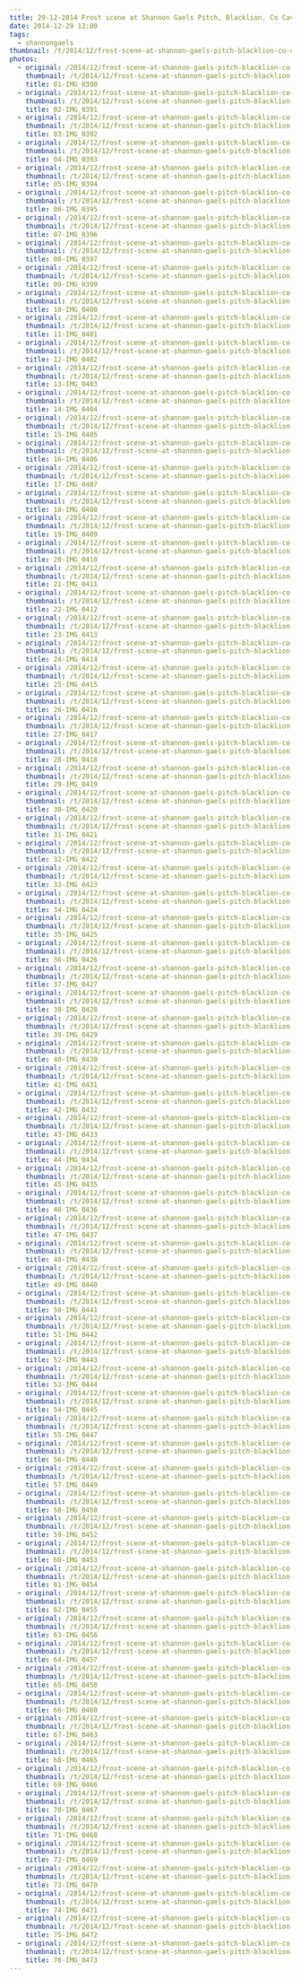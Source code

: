 ```yaml
---
title: 29-12-2014 Frost scene at Shannon Gaels Pitch, Blacklion, Co Cavan.
date: 2014-12-29 12:00
tags:
  - shannongaels
thumbnail: /t/2014/12/frost-scene-at-shannon-gaels-pitch-blacklion-co-cavan/01-img_0390.jpg
photos:
  - original: /2014/12/frost-scene-at-shannon-gaels-pitch-blacklion-co-cavan/01-img_0390.jpg
    thumbnail: /t/2014/12/frost-scene-at-shannon-gaels-pitch-blacklion-co-cavan/01-img_0390.jpg
    title: 01-IMG_0390
  - original: /2014/12/frost-scene-at-shannon-gaels-pitch-blacklion-co-cavan/02-img_0391.jpg
    thumbnail: /t/2014/12/frost-scene-at-shannon-gaels-pitch-blacklion-co-cavan/02-img_0391.jpg
    title: 02-IMG_0391
  - original: /2014/12/frost-scene-at-shannon-gaels-pitch-blacklion-co-cavan/03-img_0392.jpg
    thumbnail: /t/2014/12/frost-scene-at-shannon-gaels-pitch-blacklion-co-cavan/03-img_0392.jpg
    title: 03-IMG_0392
  - original: /2014/12/frost-scene-at-shannon-gaels-pitch-blacklion-co-cavan/04-img_0393.jpg
    thumbnail: /t/2014/12/frost-scene-at-shannon-gaels-pitch-blacklion-co-cavan/04-img_0393.jpg
    title: 04-IMG_0393
  - original: /2014/12/frost-scene-at-shannon-gaels-pitch-blacklion-co-cavan/05-img_0394.jpg
    thumbnail: /t/2014/12/frost-scene-at-shannon-gaels-pitch-blacklion-co-cavan/05-img_0394.jpg
    title: 05-IMG_0394
  - original: /2014/12/frost-scene-at-shannon-gaels-pitch-blacklion-co-cavan/06-img_0395.jpg
    thumbnail: /t/2014/12/frost-scene-at-shannon-gaels-pitch-blacklion-co-cavan/06-img_0395.jpg
    title: 06-IMG_0395
  - original: /2014/12/frost-scene-at-shannon-gaels-pitch-blacklion-co-cavan/07-img_0396.jpg
    thumbnail: /t/2014/12/frost-scene-at-shannon-gaels-pitch-blacklion-co-cavan/07-img_0396.jpg
    title: 07-IMG_0396
  - original: /2014/12/frost-scene-at-shannon-gaels-pitch-blacklion-co-cavan/08-img_0397.jpg
    thumbnail: /t/2014/12/frost-scene-at-shannon-gaels-pitch-blacklion-co-cavan/08-img_0397.jpg
    title: 08-IMG_0397
  - original: /2014/12/frost-scene-at-shannon-gaels-pitch-blacklion-co-cavan/09-img_0399.jpg
    thumbnail: /t/2014/12/frost-scene-at-shannon-gaels-pitch-blacklion-co-cavan/09-img_0399.jpg
    title: 09-IMG_0399
  - original: /2014/12/frost-scene-at-shannon-gaels-pitch-blacklion-co-cavan/10-img_0400.jpg
    thumbnail: /t/2014/12/frost-scene-at-shannon-gaels-pitch-blacklion-co-cavan/10-img_0400.jpg
    title: 10-IMG_0400
  - original: /2014/12/frost-scene-at-shannon-gaels-pitch-blacklion-co-cavan/11-img_0401.jpg
    thumbnail: /t/2014/12/frost-scene-at-shannon-gaels-pitch-blacklion-co-cavan/11-img_0401.jpg
    title: 11-IMG_0401
  - original: /2014/12/frost-scene-at-shannon-gaels-pitch-blacklion-co-cavan/12-img_0402.jpg
    thumbnail: /t/2014/12/frost-scene-at-shannon-gaels-pitch-blacklion-co-cavan/12-img_0402.jpg
    title: 12-IMG_0402
  - original: /2014/12/frost-scene-at-shannon-gaels-pitch-blacklion-co-cavan/13-img_0403.jpg
    thumbnail: /t/2014/12/frost-scene-at-shannon-gaels-pitch-blacklion-co-cavan/13-img_0403.jpg
    title: 13-IMG_0403
  - original: /2014/12/frost-scene-at-shannon-gaels-pitch-blacklion-co-cavan/14-img_0404.jpg
    thumbnail: /t/2014/12/frost-scene-at-shannon-gaels-pitch-blacklion-co-cavan/14-img_0404.jpg
    title: 14-IMG_0404
  - original: /2014/12/frost-scene-at-shannon-gaels-pitch-blacklion-co-cavan/15-img_0405.jpg
    thumbnail: /t/2014/12/frost-scene-at-shannon-gaels-pitch-blacklion-co-cavan/15-img_0405.jpg
    title: 15-IMG_0405
  - original: /2014/12/frost-scene-at-shannon-gaels-pitch-blacklion-co-cavan/16-img_0406.jpg
    thumbnail: /t/2014/12/frost-scene-at-shannon-gaels-pitch-blacklion-co-cavan/16-img_0406.jpg
    title: 16-IMG_0406
  - original: /2014/12/frost-scene-at-shannon-gaels-pitch-blacklion-co-cavan/17-img_0407.jpg
    thumbnail: /t/2014/12/frost-scene-at-shannon-gaels-pitch-blacklion-co-cavan/17-img_0407.jpg
    title: 17-IMG_0407
  - original: /2014/12/frost-scene-at-shannon-gaels-pitch-blacklion-co-cavan/18-img_0408.jpg
    thumbnail: /t/2014/12/frost-scene-at-shannon-gaels-pitch-blacklion-co-cavan/18-img_0408.jpg
    title: 18-IMG_0408
  - original: /2014/12/frost-scene-at-shannon-gaels-pitch-blacklion-co-cavan/19-img_0409.jpg
    thumbnail: /t/2014/12/frost-scene-at-shannon-gaels-pitch-blacklion-co-cavan/19-img_0409.jpg
    title: 19-IMG_0409
  - original: /2014/12/frost-scene-at-shannon-gaels-pitch-blacklion-co-cavan/20-img_0410.jpg
    thumbnail: /t/2014/12/frost-scene-at-shannon-gaels-pitch-blacklion-co-cavan/20-img_0410.jpg
    title: 20-IMG_0410
  - original: /2014/12/frost-scene-at-shannon-gaels-pitch-blacklion-co-cavan/21-img_0411.jpg
    thumbnail: /t/2014/12/frost-scene-at-shannon-gaels-pitch-blacklion-co-cavan/21-img_0411.jpg
    title: 21-IMG_0411
  - original: /2014/12/frost-scene-at-shannon-gaels-pitch-blacklion-co-cavan/22-img_0412.jpg
    thumbnail: /t/2014/12/frost-scene-at-shannon-gaels-pitch-blacklion-co-cavan/22-img_0412.jpg
    title: 22-IMG_0412
  - original: /2014/12/frost-scene-at-shannon-gaels-pitch-blacklion-co-cavan/23-img_0413.jpg
    thumbnail: /t/2014/12/frost-scene-at-shannon-gaels-pitch-blacklion-co-cavan/23-img_0413.jpg
    title: 23-IMG_0413
  - original: /2014/12/frost-scene-at-shannon-gaels-pitch-blacklion-co-cavan/24-img_0414.jpg
    thumbnail: /t/2014/12/frost-scene-at-shannon-gaels-pitch-blacklion-co-cavan/24-img_0414.jpg
    title: 24-IMG_0414
  - original: /2014/12/frost-scene-at-shannon-gaels-pitch-blacklion-co-cavan/25-img_0415.jpg
    thumbnail: /t/2014/12/frost-scene-at-shannon-gaels-pitch-blacklion-co-cavan/25-img_0415.jpg
    title: 25-IMG_0415
  - original: /2014/12/frost-scene-at-shannon-gaels-pitch-blacklion-co-cavan/26-img_0416.jpg
    thumbnail: /t/2014/12/frost-scene-at-shannon-gaels-pitch-blacklion-co-cavan/26-img_0416.jpg
    title: 26-IMG_0416
  - original: /2014/12/frost-scene-at-shannon-gaels-pitch-blacklion-co-cavan/27-img_0417.jpg
    thumbnail: /t/2014/12/frost-scene-at-shannon-gaels-pitch-blacklion-co-cavan/27-img_0417.jpg
    title: 27-IMG_0417
  - original: /2014/12/frost-scene-at-shannon-gaels-pitch-blacklion-co-cavan/28-img_0418.jpg
    thumbnail: /t/2014/12/frost-scene-at-shannon-gaels-pitch-blacklion-co-cavan/28-img_0418.jpg
    title: 28-IMG_0418
  - original: /2014/12/frost-scene-at-shannon-gaels-pitch-blacklion-co-cavan/29-img_0419.jpg
    thumbnail: /t/2014/12/frost-scene-at-shannon-gaels-pitch-blacklion-co-cavan/29-img_0419.jpg
    title: 29-IMG_0419
  - original: /2014/12/frost-scene-at-shannon-gaels-pitch-blacklion-co-cavan/30-img_0420.jpg
    thumbnail: /t/2014/12/frost-scene-at-shannon-gaels-pitch-blacklion-co-cavan/30-img_0420.jpg
    title: 30-IMG_0420
  - original: /2014/12/frost-scene-at-shannon-gaels-pitch-blacklion-co-cavan/31-img_0421.jpg
    thumbnail: /t/2014/12/frost-scene-at-shannon-gaels-pitch-blacklion-co-cavan/31-img_0421.jpg
    title: 31-IMG_0421
  - original: /2014/12/frost-scene-at-shannon-gaels-pitch-blacklion-co-cavan/32-img_0422.jpg
    thumbnail: /t/2014/12/frost-scene-at-shannon-gaels-pitch-blacklion-co-cavan/32-img_0422.jpg
    title: 32-IMG_0422
  - original: /2014/12/frost-scene-at-shannon-gaels-pitch-blacklion-co-cavan/33-img_0423.jpg
    thumbnail: /t/2014/12/frost-scene-at-shannon-gaels-pitch-blacklion-co-cavan/33-img_0423.jpg
    title: 33-IMG_0423
  - original: /2014/12/frost-scene-at-shannon-gaels-pitch-blacklion-co-cavan/34-img_0424.jpg
    thumbnail: /t/2014/12/frost-scene-at-shannon-gaels-pitch-blacklion-co-cavan/34-img_0424.jpg
    title: 34-IMG_0424
  - original: /2014/12/frost-scene-at-shannon-gaels-pitch-blacklion-co-cavan/35-img_0425.jpg
    thumbnail: /t/2014/12/frost-scene-at-shannon-gaels-pitch-blacklion-co-cavan/35-img_0425.jpg
    title: 35-IMG_0425
  - original: /2014/12/frost-scene-at-shannon-gaels-pitch-blacklion-co-cavan/36-img_0426.jpg
    thumbnail: /t/2014/12/frost-scene-at-shannon-gaels-pitch-blacklion-co-cavan/36-img_0426.jpg
    title: 36-IMG_0426
  - original: /2014/12/frost-scene-at-shannon-gaels-pitch-blacklion-co-cavan/37-img_0427.jpg
    thumbnail: /t/2014/12/frost-scene-at-shannon-gaels-pitch-blacklion-co-cavan/37-img_0427.jpg
    title: 37-IMG_0427
  - original: /2014/12/frost-scene-at-shannon-gaels-pitch-blacklion-co-cavan/38-img_0428.jpg
    thumbnail: /t/2014/12/frost-scene-at-shannon-gaels-pitch-blacklion-co-cavan/38-img_0428.jpg
    title: 38-IMG_0428
  - original: /2014/12/frost-scene-at-shannon-gaels-pitch-blacklion-co-cavan/39-img_0429.jpg
    thumbnail: /t/2014/12/frost-scene-at-shannon-gaels-pitch-blacklion-co-cavan/39-img_0429.jpg
    title: 39-IMG_0429
  - original: /2014/12/frost-scene-at-shannon-gaels-pitch-blacklion-co-cavan/40-img_0430.jpg
    thumbnail: /t/2014/12/frost-scene-at-shannon-gaels-pitch-blacklion-co-cavan/40-img_0430.jpg
    title: 40-IMG_0430
  - original: /2014/12/frost-scene-at-shannon-gaels-pitch-blacklion-co-cavan/41-img_0431.jpg
    thumbnail: /t/2014/12/frost-scene-at-shannon-gaels-pitch-blacklion-co-cavan/41-img_0431.jpg
    title: 41-IMG_0431
  - original: /2014/12/frost-scene-at-shannon-gaels-pitch-blacklion-co-cavan/42-img_0432.jpg
    thumbnail: /t/2014/12/frost-scene-at-shannon-gaels-pitch-blacklion-co-cavan/42-img_0432.jpg
    title: 42-IMG_0432
  - original: /2014/12/frost-scene-at-shannon-gaels-pitch-blacklion-co-cavan/43-img_0433.jpg
    thumbnail: /t/2014/12/frost-scene-at-shannon-gaels-pitch-blacklion-co-cavan/43-img_0433.jpg
    title: 43-IMG_0433
  - original: /2014/12/frost-scene-at-shannon-gaels-pitch-blacklion-co-cavan/44-img_0434.jpg
    thumbnail: /t/2014/12/frost-scene-at-shannon-gaels-pitch-blacklion-co-cavan/44-img_0434.jpg
    title: 44-IMG_0434
  - original: /2014/12/frost-scene-at-shannon-gaels-pitch-blacklion-co-cavan/45-img_0435.jpg
    thumbnail: /t/2014/12/frost-scene-at-shannon-gaels-pitch-blacklion-co-cavan/45-img_0435.jpg
    title: 45-IMG_0435
  - original: /2014/12/frost-scene-at-shannon-gaels-pitch-blacklion-co-cavan/46-img_0436.jpg
    thumbnail: /t/2014/12/frost-scene-at-shannon-gaels-pitch-blacklion-co-cavan/46-img_0436.jpg
    title: 46-IMG_0436
  - original: /2014/12/frost-scene-at-shannon-gaels-pitch-blacklion-co-cavan/47-img_0437.jpg
    thumbnail: /t/2014/12/frost-scene-at-shannon-gaels-pitch-blacklion-co-cavan/47-img_0437.jpg
    title: 47-IMG_0437
  - original: /2014/12/frost-scene-at-shannon-gaels-pitch-blacklion-co-cavan/48-img_0438.jpg
    thumbnail: /t/2014/12/frost-scene-at-shannon-gaels-pitch-blacklion-co-cavan/48-img_0438.jpg
    title: 48-IMG_0438
  - original: /2014/12/frost-scene-at-shannon-gaels-pitch-blacklion-co-cavan/49-img_0440.jpg
    thumbnail: /t/2014/12/frost-scene-at-shannon-gaels-pitch-blacklion-co-cavan/49-img_0440.jpg
    title: 49-IMG_0440
  - original: /2014/12/frost-scene-at-shannon-gaels-pitch-blacklion-co-cavan/50-img_0441.jpg
    thumbnail: /t/2014/12/frost-scene-at-shannon-gaels-pitch-blacklion-co-cavan/50-img_0441.jpg
    title: 50-IMG_0441
  - original: /2014/12/frost-scene-at-shannon-gaels-pitch-blacklion-co-cavan/51-img_0442.jpg
    thumbnail: /t/2014/12/frost-scene-at-shannon-gaels-pitch-blacklion-co-cavan/51-img_0442.jpg
    title: 51-IMG_0442
  - original: /2014/12/frost-scene-at-shannon-gaels-pitch-blacklion-co-cavan/52-img_0443.jpg
    thumbnail: /t/2014/12/frost-scene-at-shannon-gaels-pitch-blacklion-co-cavan/52-img_0443.jpg
    title: 52-IMG_0443
  - original: /2014/12/frost-scene-at-shannon-gaels-pitch-blacklion-co-cavan/53-img_0444.jpg
    thumbnail: /t/2014/12/frost-scene-at-shannon-gaels-pitch-blacklion-co-cavan/53-img_0444.jpg
    title: 53-IMG_0444
  - original: /2014/12/frost-scene-at-shannon-gaels-pitch-blacklion-co-cavan/54-img_0445.jpg
    thumbnail: /t/2014/12/frost-scene-at-shannon-gaels-pitch-blacklion-co-cavan/54-img_0445.jpg
    title: 54-IMG_0445
  - original: /2014/12/frost-scene-at-shannon-gaels-pitch-blacklion-co-cavan/55-img_0447.jpg
    thumbnail: /t/2014/12/frost-scene-at-shannon-gaels-pitch-blacklion-co-cavan/55-img_0447.jpg
    title: 55-IMG_0447
  - original: /2014/12/frost-scene-at-shannon-gaels-pitch-blacklion-co-cavan/56-img_0448.jpg
    thumbnail: /t/2014/12/frost-scene-at-shannon-gaels-pitch-blacklion-co-cavan/56-img_0448.jpg
    title: 56-IMG_0448
  - original: /2014/12/frost-scene-at-shannon-gaels-pitch-blacklion-co-cavan/57-img_0449.jpg
    thumbnail: /t/2014/12/frost-scene-at-shannon-gaels-pitch-blacklion-co-cavan/57-img_0449.jpg
    title: 57-IMG_0449
  - original: /2014/12/frost-scene-at-shannon-gaels-pitch-blacklion-co-cavan/58-img_0450.jpg
    thumbnail: /t/2014/12/frost-scene-at-shannon-gaels-pitch-blacklion-co-cavan/58-img_0450.jpg
    title: 58-IMG_0450
  - original: /2014/12/frost-scene-at-shannon-gaels-pitch-blacklion-co-cavan/59-img_0452.jpg
    thumbnail: /t/2014/12/frost-scene-at-shannon-gaels-pitch-blacklion-co-cavan/59-img_0452.jpg
    title: 59-IMG_0452
  - original: /2014/12/frost-scene-at-shannon-gaels-pitch-blacklion-co-cavan/60-img_0453.jpg
    thumbnail: /t/2014/12/frost-scene-at-shannon-gaels-pitch-blacklion-co-cavan/60-img_0453.jpg
    title: 60-IMG_0453
  - original: /2014/12/frost-scene-at-shannon-gaels-pitch-blacklion-co-cavan/61-img_0454.jpg
    thumbnail: /t/2014/12/frost-scene-at-shannon-gaels-pitch-blacklion-co-cavan/61-img_0454.jpg
    title: 61-IMG_0454
  - original: /2014/12/frost-scene-at-shannon-gaels-pitch-blacklion-co-cavan/62-img_0455.jpg
    thumbnail: /t/2014/12/frost-scene-at-shannon-gaels-pitch-blacklion-co-cavan/62-img_0455.jpg
    title: 62-IMG_0455
  - original: /2014/12/frost-scene-at-shannon-gaels-pitch-blacklion-co-cavan/63-img_0456.jpg
    thumbnail: /t/2014/12/frost-scene-at-shannon-gaels-pitch-blacklion-co-cavan/63-img_0456.jpg
    title: 63-IMG_0456
  - original: /2014/12/frost-scene-at-shannon-gaels-pitch-blacklion-co-cavan/64-img_0457.jpg
    thumbnail: /t/2014/12/frost-scene-at-shannon-gaels-pitch-blacklion-co-cavan/64-img_0457.jpg
    title: 64-IMG_0457
  - original: /2014/12/frost-scene-at-shannon-gaels-pitch-blacklion-co-cavan/65-img_0458.jpg
    thumbnail: /t/2014/12/frost-scene-at-shannon-gaels-pitch-blacklion-co-cavan/65-img_0458.jpg
    title: 65-IMG_0458
  - original: /2014/12/frost-scene-at-shannon-gaels-pitch-blacklion-co-cavan/66-img_0460.jpg
    thumbnail: /t/2014/12/frost-scene-at-shannon-gaels-pitch-blacklion-co-cavan/66-img_0460.jpg
    title: 66-IMG_0460
  - original: /2014/12/frost-scene-at-shannon-gaels-pitch-blacklion-co-cavan/67-img_0463.jpg
    thumbnail: /t/2014/12/frost-scene-at-shannon-gaels-pitch-blacklion-co-cavan/67-img_0463.jpg
    title: 67-IMG_0463
  - original: /2014/12/frost-scene-at-shannon-gaels-pitch-blacklion-co-cavan/68-img_0465.jpg
    thumbnail: /t/2014/12/frost-scene-at-shannon-gaels-pitch-blacklion-co-cavan/68-img_0465.jpg
    title: 68-IMG_0465
  - original: /2014/12/frost-scene-at-shannon-gaels-pitch-blacklion-co-cavan/69-img_0466.jpg
    thumbnail: /t/2014/12/frost-scene-at-shannon-gaels-pitch-blacklion-co-cavan/69-img_0466.jpg
    title: 69-IMG_0466
  - original: /2014/12/frost-scene-at-shannon-gaels-pitch-blacklion-co-cavan/70-img_0467.jpg
    thumbnail: /t/2014/12/frost-scene-at-shannon-gaels-pitch-blacklion-co-cavan/70-img_0467.jpg
    title: 70-IMG_0467
  - original: /2014/12/frost-scene-at-shannon-gaels-pitch-blacklion-co-cavan/71-img_0468.jpg
    thumbnail: /t/2014/12/frost-scene-at-shannon-gaels-pitch-blacklion-co-cavan/71-img_0468.jpg
    title: 71-IMG_0468
  - original: /2014/12/frost-scene-at-shannon-gaels-pitch-blacklion-co-cavan/72-img_0469.jpg
    thumbnail: /t/2014/12/frost-scene-at-shannon-gaels-pitch-blacklion-co-cavan/72-img_0469.jpg
    title: 72-IMG_0469
  - original: /2014/12/frost-scene-at-shannon-gaels-pitch-blacklion-co-cavan/73-img_0470.jpg
    thumbnail: /t/2014/12/frost-scene-at-shannon-gaels-pitch-blacklion-co-cavan/73-img_0470.jpg
    title: 73-IMG_0470
  - original: /2014/12/frost-scene-at-shannon-gaels-pitch-blacklion-co-cavan/74-img_0471.jpg
    thumbnail: /t/2014/12/frost-scene-at-shannon-gaels-pitch-blacklion-co-cavan/74-img_0471.jpg
    title: 74-IMG_0471
  - original: /2014/12/frost-scene-at-shannon-gaels-pitch-blacklion-co-cavan/75-img_0472.jpg
    thumbnail: /t/2014/12/frost-scene-at-shannon-gaels-pitch-blacklion-co-cavan/75-img_0472.jpg
    title: 75-IMG_0472
  - original: /2014/12/frost-scene-at-shannon-gaels-pitch-blacklion-co-cavan/76-img_0473.jpg
    thumbnail: /t/2014/12/frost-scene-at-shannon-gaels-pitch-blacklion-co-cavan/76-img_0473.jpg
    title: 76-IMG_0473
---
```

